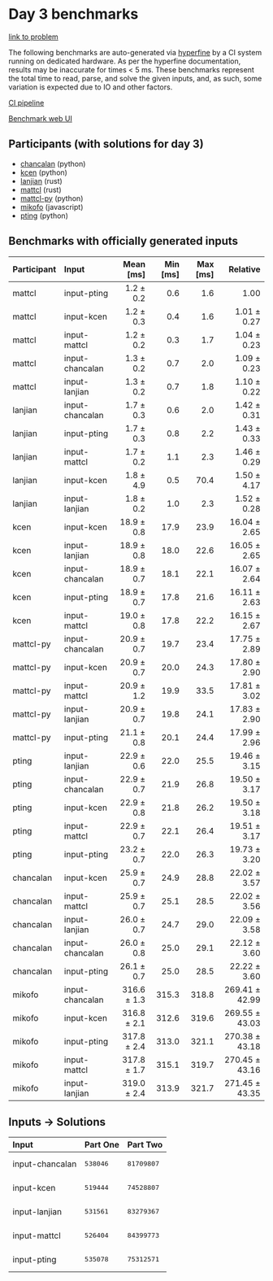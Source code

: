 # Day 3 benchmarks

[link to problem](https://adventofcode.com/2023/day/3)

The following benchmarks are auto-generated via
[hyperfine](https://github.com/sharkdp/hyperfine) by a CI system running on
dedicated hardware. As per the hyperfine documentation, results may be
inaccurate for times < 5 ms. These benchmarks represent the total time to read,
parse, and solve the given inputs, and, as such, some variation is expected due
to IO and other factors.

[CI pipeline](http://ci.papercode.net:8080/teams/main/pipelines/aoc2023)

[Benchmark web UI](https://aoc.ancalagon.black)


## Participants (with solutions for day 3)

- [chancalan](https://github.com/chancalan/aoc2023) (python)
- [kcen](https://github.com/kcen/aoc2023) (python)
- [lanjian](https://github.com/lanjian/aoc-2023) (rust)
- [mattcl](https://github.com/mattcl/aoc2023) (rust)
- [mattcl-py](https://github.com/mattcl/aoc2023-py) (python)
- [mikofo](https://github.com/mikofo/advent-of-code-2023) (javascript)
- [pting](https://github.com/pting/aoc2023) (python)


## Benchmarks with officially generated inputs

| Participant | Input | Mean [ms] | Min [ms] | Max [ms] | Relative |
|:---|:---|---:|---:|---:|---:|
| mattcl | input-pting | 1.2 ± 0.2 | 0.6 | 1.6 | 1.00 |
| mattcl | input-kcen | 1.2 ± 0.3 | 0.4 | 1.6 | 1.01 ± 0.27 |
| mattcl | input-mattcl | 1.2 ± 0.2 | 0.3 | 1.7 | 1.04 ± 0.23 |
| mattcl | input-chancalan | 1.3 ± 0.2 | 0.7 | 2.0 | 1.09 ± 0.23 |
| mattcl | input-lanjian | 1.3 ± 0.2 | 0.7 | 1.8 | 1.10 ± 0.22 |
| lanjian | input-chancalan | 1.7 ± 0.3 | 0.6 | 2.0 | 1.42 ± 0.31 |
| lanjian | input-pting | 1.7 ± 0.3 | 0.8 | 2.2 | 1.43 ± 0.33 |
| lanjian | input-mattcl | 1.7 ± 0.2 | 1.1 | 2.3 | 1.46 ± 0.29 |
| lanjian | input-kcen | 1.8 ± 4.9 | 0.5 | 70.4 | 1.50 ± 4.17 |
| lanjian | input-lanjian | 1.8 ± 0.2 | 1.0 | 2.3 | 1.52 ± 0.28 |
| kcen | input-kcen | 18.9 ± 0.8 | 17.9 | 23.9 | 16.04 ± 2.65 |
| kcen | input-lanjian | 18.9 ± 0.8 | 18.0 | 22.6 | 16.05 ± 2.65 |
| kcen | input-chancalan | 18.9 ± 0.7 | 18.1 | 22.1 | 16.07 ± 2.64 |
| kcen | input-pting | 18.9 ± 0.7 | 17.8 | 21.6 | 16.11 ± 2.63 |
| kcen | input-mattcl | 19.0 ± 0.8 | 17.8 | 22.2 | 16.15 ± 2.67 |
| mattcl-py | input-chancalan | 20.9 ± 0.7 | 19.7 | 23.4 | 17.75 ± 2.89 |
| mattcl-py | input-kcen | 20.9 ± 0.7 | 20.0 | 24.3 | 17.80 ± 2.90 |
| mattcl-py | input-mattcl | 20.9 ± 1.2 | 19.9 | 33.5 | 17.81 ± 3.02 |
| mattcl-py | input-lanjian | 20.9 ± 0.7 | 19.8 | 24.1 | 17.83 ± 2.90 |
| mattcl-py | input-pting | 21.1 ± 0.8 | 20.1 | 24.4 | 17.99 ± 2.96 |
| pting | input-lanjian | 22.9 ± 0.6 | 22.0 | 25.5 | 19.46 ± 3.15 |
| pting | input-chancalan | 22.9 ± 0.7 | 21.9 | 26.8 | 19.50 ± 3.17 |
| pting | input-kcen | 22.9 ± 0.8 | 21.8 | 26.2 | 19.50 ± 3.18 |
| pting | input-mattcl | 22.9 ± 0.7 | 22.1 | 26.4 | 19.51 ± 3.17 |
| pting | input-pting | 23.2 ± 0.7 | 22.0 | 26.3 | 19.73 ± 3.20 |
| chancalan | input-kcen | 25.9 ± 0.7 | 24.9 | 28.8 | 22.02 ± 3.57 |
| chancalan | input-mattcl | 25.9 ± 0.7 | 25.1 | 28.5 | 22.02 ± 3.56 |
| chancalan | input-lanjian | 26.0 ± 0.7 | 24.7 | 29.0 | 22.09 ± 3.58 |
| chancalan | input-chancalan | 26.0 ± 0.8 | 25.0 | 29.1 | 22.12 ± 3.60 |
| chancalan | input-pting | 26.1 ± 0.7 | 25.0 | 28.5 | 22.22 ± 3.60 |
| mikofo | input-chancalan | 316.6 ± 1.3 | 315.3 | 318.8 | 269.41 ± 42.99 |
| mikofo | input-kcen | 316.8 ± 2.1 | 312.6 | 319.6 | 269.55 ± 43.03 |
| mikofo | input-pting | 317.8 ± 2.4 | 313.0 | 321.1 | 270.38 ± 43.18 |
| mikofo | input-mattcl | 317.8 ± 1.7 | 315.1 | 319.7 | 270.45 ± 43.16 |
| mikofo | input-lanjian | 319.0 ± 2.4 | 313.9 | 321.7 | 271.45 ± 43.35 |


## Inputs -> Solutions

| Input | Part One | Part Two |
|:---|:---|:---|
|input-chancalan|<pre>538046</pre>|<pre>81709807</pre>|
|input-kcen|<pre>519444</pre>|<pre>74528807</pre>|
|input-lanjian|<pre>531561</pre>|<pre>83279367</pre>|
|input-mattcl|<pre>526404</pre>|<pre>84399773</pre>|
|input-pting|<pre>535078</pre>|<pre>75312571</pre>|